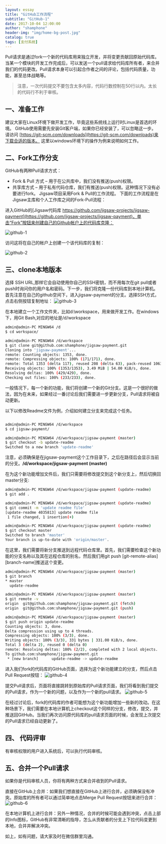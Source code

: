```yaml
---
layout: essay
title: "GitHub工作流程"
subtitle: "GitHub-1"
date: 2017-10-04 12:00:00
author: "shamphone"
header-img: "img/home-bg-post.jpg"
catalog: true
tags: [支付系统]
---
```


Pull请求是通过fork一个新的代码库用来独立开发，并将变更贡献回原始代码库。当某一个模块的开发工作完成后，可以发送一个pull请求给代码库所有者，来合并我们的代码更改。Pull请求本身可以引起合作者之间的评论，包括代码质量，功能，甚至总体战略等。

> 注意，一次代码提交不要包含太多内容，代码行数控制在50行以内。太长的代码行不利于审核。

## 一、准备工作

建议大家在Linux环境下做开发工作，毕竟这些系统线上运行时Linux是首选的环境。 GitHub使用需要先安装Git客户端，如果你已经安装了，可以忽略这一步。 
请访问 [https://git-scm.com/downloads](https://git-scm.com/downloads)来下载合适的版本。 
这里以windows环境下的操作为例来说明如何工作。 

## 二、Fork工作分支

GitHub有两种Pull请求方式：
- Fork & Pull 方式 – 用于在公共库中，我们没有推送(push)权限。
- 共享库方式 – 用于私有代码仓库，我们有推送(push)权限。这种情况下没有必要进行fork。
Jigsaw项目采用Fork & Pull的工作流程。 下面的工作流程是在Jigsaw主库和个人工作库之间的Fork-Pull流程：

进入GitHub的[Jigsaw代码库 https://github.com/jigsaw-projects/jigsaw-payment](https://github.com/jigsaw-projects/jigsaw-payment)，单击“Fork”按​​钮来创建自己的Github帐户上的代码库克隆：

![github-1](http://blog.lixf.cn/img/in-post/github-1.png)

访问这将在自己的帐户上创建一个该代码库的复制：

![github-2](http://blog.lixf.cn/img/in-post/github-2.png)

## 三、clone本地版本

选择 SSH URL,那样它会自动使用你自己的SSH密钥，而不用每次在git pull或者push时询问你的用户名和密码。下一步，我们将克隆一份代码库到本地计算机。
首先注意在自己的github空间下，进入jigsaw-payment的分支。选择SSH方式，点击右侧按钮复制地址：
![github-3](http://blog.lixf.cn/img/in-post/github-3.png)

在本地建立一个工作文件夹，比如d:\workspace，用来做开发工作。在windows下，用Git Bash,对应的地址是/d/workspace

```bash
admin@admin-PC MINGW64 /d
$ cd workspace/

admin@admin-PC MINGW64 /d/workspace
$ git clone git@github.com:shamphone/jigsaw-payment.git
Cloning into 'jigsaw-payment'...
remote: Counting objects: 1353, done.
remote: Compressing objects: 100% (171/171), done.
remote: Total 1353 (delta 117), reused 208 (delta 63), pack-reused 1063
Receiving objects: 100% (1353/1353), 3.49 MiB | 54.00 KiB/s, done.
Resolving deltas: 100% (429/429), done.
Checking out files: 100% (233/233), done.

```

一般情况下，每一个新的功能，我们将创建一个新的Git分支。这是一个很好的做法，因为在未来，如果经过一番讨论后我们需要进一步更新分支，Pull请求将被自动更新。

以下以修改Readme文件为例，介绍如何建立分支来完成这个任务。 

```bash

admin@admin-PC MINGW64 /d/workspace
$ cd jigsaw-payment/

admin@admin-PC MINGW64 /d/workspace/jigsaw-payment (master)
$ git checkout -b update-readme
Switched to a new branch 'update-readme'
```

注意，必须确保是在jigsaw-payment这个工作目录下，之后在路径后会显示当前的分支。**/d/workspace/jigsaw-payment (master)**

在为这个新功能增加文件后，我们只需要将修改提交到这个新分支上，然后切换回master分支:

```bash
admin@admin-PC MINGW64 /d/workspace/jigsaw-payment (update-readme)
$ git add .

admin@admin-PC MINGW64 /d/workspace/jigsaw-payment (update-readme)
$ git commit -m 'update readme file'
[update-readme 4035813] update readme file
 1 file changed, 1 insertion(+)

admin@admin-PC MINGW64 /d/workspace/jigsaw-payment (update-readme)
$ git checkout master
Switched to branch 'master'
Your branch is up-to-date with 'origin/master'.
```

在这里，我们需要将新分支推送到远程代码仓库里。首先，我们需要检查这个新功能的分支名称以及其在远程仓库的别名，然后我们用git push [git-remote-alias] [branch-name]推送这个变更。


```bash
admin@admin-PC MINGW64 /d/workspace/jigsaw-payment (master)
$ git branch
* master
  update-readme

admin@admin-PC MINGW64 /d/workspace/jigsaw-payment (master)
$ git remote -v
origin  git@github.com:shamphone/jigsaw-payment.git (fetch)
origin  git@github.com:shamphone/jigsaw-payment.git (push)

admin@admin-PC MINGW64 /d/workspace/jigsaw-payment (master)
$ git push origin update-readme
Counting objects: 3, done.
Delta compression using up to 4 threads.
Compressing objects: 100% (3/3), done.
Writing objects: 100% (3/3), 331 bytes | 331.00 KiB/s, done.
Total 3 (delta 2), reused 0 (delta 0)
remote: Resolving deltas: 100% (2/2), completed with 2 local objects.
To github.com:shamphone/jigsaw-payment.git
 * [new branch]      update-readme -> update-readme
```


进入我们fork的代码库的GitHub页面，选择为这个新功能建立的分支，然后点击Pull Request按钮：
![github-4](http://blog.lixf.cn/img/in-post/github-4.png)


提交Pull请求后，页面将直接跳转到原始库的Pull请求页面，我们将看到我们提交的Pull请求，作为一个新的问题，以及作为一个新的pull请求。
![github-5](http://blog.lixf.cn/img/in-post/github-5.png)

在经过讨论后，fork的代码库的作者可能想为这个新功能增加一些新的改动。在这种场景下，我们需要在本地计算机上checkout这个同样的分支，修改，提交，并推送回GitHub。当我们再次访问原代码库的pull请求页面的时候，会发现上次提交的Pull请求已经自动更新了。

## 四、 代码评审

有审核权限的用户进入系统后，可以执行代码审核。

## 五、合并一个Pull请求

如果你是代码审核人员，你将有两种方式来合并收到的Pull请求。

直接在GitHub上合并：如果我们想直接在GitHub上进行合并，必须确保没有冲突。原始库的所有者可以通过简单地点击Merge Pull Request按钮来进行合并：
![github-6](http://blog.lixf.cn/img/in-post/github-6.png)

在本地计算机上进行合并：另外一种情况，合并的时候可能会遇到冲突，点击上部的Info图标，GitHub有非常清晰的指导，怎么从贡献者的分支上下拉代码变更到本地，合并并解决冲突。


如上，如有问题，请大家及时在微信群里沟通。 